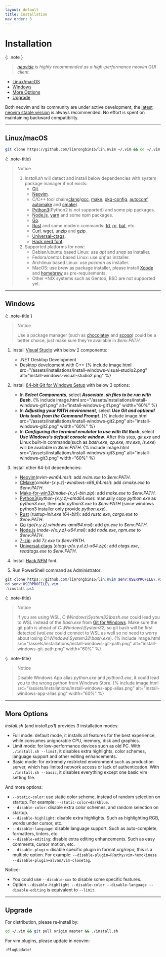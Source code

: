 ```yaml
---
layout: default
title: Installation
nav_order: 3
---
```


# Installation

{: .note }

> _[neovide](https://neovide.dev/) is highly recommended as a high-performance neovim GUI client._

- [Linux/macOS](#linuxmacos)
- [Windows](#windows)
- [More Options](#more-options)
- [Upgrade](#upgrade)

Both neovim and its community are under active development, the [latest neovim stable version](https://github.com/neovim/neovim/wiki/Installing-Neovim) is always recommended. No effort is spent on maintaining backward compatibility.

---

## Linux/macOS

```bash
git clone https://github.com/linrongbin16/lin.nvim ~/.vim && cd ~/.vim && ./install.sh
```

{: .note-title}

> Notice
>
> 1. _install.sh_ will detect and install below dependencies with system package manager if not exists:
>    - [Git](https://git-scm.com/).
>    - [Neovim](https://github.com/neovim/neovim/wiki/Installing-Neovim).
>    - C/C++ tool chain([clang](https://clang.llvm.org/)/[gcc](https://gcc.gnu.org/), [make](https://www.gnu.org/software/make/), [pkg-config](https://www.freedesktop.org/wiki/Software/pkg-config/), [autoconf](https://www.gnu.org/software/autoconf/), [automake](https://www.gnu.org/software/automake/) and [cmake](https://cmake.org/)).
>    - [Python3](https://www.python.org/)(Python2 is not supported) and some pip packages.
>    - [Node.js](https://nodejs.org/), [yarn](https://yarnpkg.com/) and some npm packages.
>    - [Go](https://go.dev/).
>    - [Rust](https://www.rust-lang.org/) and some modern commands: [fd](https://github.com/sharkdp/fd), [rg](https://github.com/BurntSushi/ripgrep), [bat](https://github.com/sharkdp/bat), etc.
>    - [Curl](https://curl.se/), [wget](https://www.gnu.org/software/wget/), [unzip](https://linux.die.net/man/1/unzip) and [gzip](https://www.gnu.org/software/gzip/).
>    - [Universal-ctags](https://github.com/universal-ctags/ctags).
>    - [Hack nerd font](https://github.com/ryanoasis/nerd-fonts/releases/download/v2.2.2/Hack.zip).
> 2. Supported platforms for now:
>    - Debian/ubuntu based Linux: use _apt_ and _snap_ as installer.
>    - Fedora/centos based Linux: use _dnf_ as installer.
>    - Archlinux based Linux: use _pacman_ as installer.
>    - MacOS: use _brew_ as package installer, please install [Xcode](https://guide.macports.org/chunked/installing.html) and [homebrew](https://brew.sh/) as pre-requirements.
>    - Other \*NIX systems such as Gentoo, BSD are not supported yet.

---

## Windows

{: .note-title }

> Notice
>
> Use a package manager (such as [chocolatey](https://chocolatey.org/) and [scoop](https://scoop.sh/)) could be a better choice, just make sure they're available in _$env:PATH_.

1. Install [Visual Studio](https://www.visualstudio.com/) with below 2 components:

   - .NET Desktop Development
   - Desktop development with C++
     {% include image.html src="/assets/installations/install-windows-visual-studio2.png" alt="install-windows-visual-studio2.png" %}

2. Install [64-bit Git for Windows Setup](https://git-scm.com/downloads) with below 3 options:

   - In **_Select Components_**, select **_Associate .sh files to be run with Bash_**.
     {% include image.html src="/assets/installations/install-windows-git1.png" alt="install-windows-git1.png" width="60%" %}
   - In **_Adjusting your PATH environment_**, select **_Use Git and optional Unix tools from the Command Prompt_**.
     {% include image.html src="/assets/installations/install-windows-git2.png" alt="install-windows-git2.png" width="60%" %}
   - In **_Configuring the terminal emulator to use with Git Bash_**, select **_Use Windows's default console window_**. After this step, _git.exe_ and Linux built-in commands(such as _bash.exe_, _cp.exe_, _mv.exe_, _ls.exe_) will be available in _$env:PATH_.
     {% include image.html src="/assets/installations/install-windows-git3.png" alt="install-windows-git3.png" width="60%" %}

3. Install other 64-bit dependencies:

   - [Neovim](https://github.com/neovim/neovim/releases/latest)(_nvim-win64.msi_): add _nvim.exe_ to _$env:PATH_.
   - [CMake](https://github.com/Kitware/CMake/releases/latest)(_cmake-{x.y.z}-windows-x86_64.msi_): add _cmake.exe_ to _$env:PATH_.
   - [Make-for-win32](https://sourceforge.net/projects/gnuwin32/files/make/3.81/make-3.81-bin.zip/download)(_make-{x.y}-bin.zip_): add _make.exe_ to _$env:PATH_.
   - [Python3](https://www.python.org/downloads/windows/)(_python-{x.y.z}-amd64.exe_): manually copy _python.exe_ as _python3.exe_, then add _python3.exe_ to _$env:PATH_ (since windows python3 installer only provide _python.exe_).
   - [Rust](https://www.rust-lang.org/tools/install) (_rustup-init.exe (64-bit)_): add _rustc.exe_, _cargo.exe_ to _$env:PATH_.
   - [Go](https://go.dev/dl/) (_go{x.y.z}.windows-amd64.msi_): add _go.exe_ to _$env:PATH_.
   - [Node.js](https://nodejs.org/en/download/) (_node-v{x.y.z}-x64.msi_): add _node.exe_, _npm.exe_ to _$env:PATH_.
   - [7-zip](https://www.7-zip.org/): add _7z.exe_ to _$env:PATH_.
   - [Universal-ctags](https://github.com/universal-ctags/ctags-win32/releases) (_ctags-p{x.y.d.z}-x64.zip_): add _ctags.exe_, _readtags.exe_ to _$env:PATH_.

4. Install [Hack NFM](https://github.com/ryanoasis/nerd-fonts/releases/download/v2.2.2/Hack.zip) font.

5. Run PowerShell command as Administrator:

```powershell
git clone https://github.com/linrongbin16/lin.nvim $env:USERPROFILE\.vim
cd $env:USERPROFILE\.vim
.\install.ps1
```

{: .note-title}

> Notice
>
> If you are using WSL, _C:\Windows\System32\bash.exe_ could lead you to WSL instead of the _bash.exe_ from [Git for Windows](https://git-scm.com/). Make sure the git path is ahead of _C:\Windows\System32_, so git bash will be first detected (_wsl.exe_ could connect to WSL as well so no need to worry about losing _C:\Windows\System32\bash.exe_).
> {% include image.html src="/assets/installations/install-windows-git-path.png" alt="install-windows-git-path.png" width="60%" %}

{: .note-title}

> Notice
>
> Disable Windows App alias _python.exe_ and _python3.exe_, it could lead you to the wrong python from Windows Store.
> {% include image.html src="/assets/installations/install-windows-app-alias.png" alt="install-windows-app-alias.png" width="60%" %}

---

## More Options

_install.sh_ (and _install.ps1_) provides 3 installation modes:

- Full mode: default mode, it installs all features for the best experience, while consumes unignorable CPU, memory, disk and graphics.
- Limit mode: for low-performance devices such as old PC. With `./install.sh --limit`, it disables extra highlights, color schemes, language support and other editing enhancements.
- Basic mode: for extremely restricted environment such as production server, which has limited network access or lack of authentication. With `./install.sh --basic`, it disables everything except one basic vim setting file.

And more options:

- `--static-color`: use static color scheme, instead of random selection on startup. For example: `--static-color=darkblue`.
- `--disable-color`: disable extra color schemes, and random selection on startup.
- `--disable-highlight`: disable extra highlights. Such as highlighting RGB, words under cursor, etc.
- `--disable-language`: disable language support. Such as auto-complete, formatters, linters, etc.
- `--disable-editing`: disable extra editing enhancements. Such as easy comments, cursor motion, etc.
- `--disable-plugin`: disable specific plugin in format _org/repo_, this is a multiple option. For example: `--disable-plugin=RRethy/vim-hexokinase --disable-plugin=alvan/vim-closetag`.

Notice:

- You could use `--disable-xxx` to disable some specific features.
- Option `--disable-highlight --disable-color --disable-language --disable-editing` is equivalent to `--limit`.

---

## Upgrade

For distribution, please re-install by:

```bash
cd ~/.vim && git pull origin master && ./install.sh
```

For vim plugins, please update in neovim:

```vim
:PlugUpdate!
```
